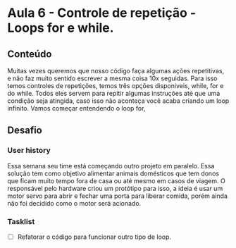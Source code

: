 # Aula 6 - Controle de repetição - Loops for e while.

## Conteúdo

Muitas vezes queremos que nosso código faça algumas ações repetitivas, e não faz muito sentido escrever a mesma coisa 10x seguidas. Para isso temos controles de repetições, temos três opções disponíveis, while, for e do while. Todos eles servem para repitir algumas instruções até que uma condição seja atingida, caso isso não aconteça você acaba criando um loop infinito.
Vamos começar entendendo o loop for,

## Desafio

### User history

Essa semana seu time está começando outro projeto em paralelo. Essa solução tem como objetivo alimentar animais domésticos que tem donos que ficam muito tempo fora de casa ou até mesmo em casos de viagem. O responsável pelo hardware criou um protótipo para isso, a ideia é usar um motor servo para abrir e fechar uma porta para liberar comida, porém ainda não foi decidido como o motor será acionado.


### Tasklist

* [ ] Refatorar o código para funcionar outro tipo de loop.
